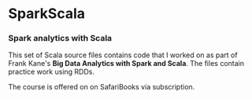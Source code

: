 # SparkScala

### Spark analytics with Scala

This set of Scala source files contains code that I worked on as part of Frank Kane's **Big Data Analytics with Spark and Scala**. The files contain practice work using RDDs.

The course is offered on on SafariBooks via subscription.

